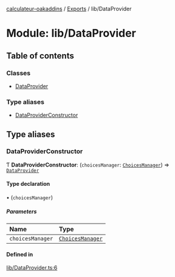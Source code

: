 [calculateur-oakaddins](../README.md) / [Exports](../modules.md) / lib/DataProvider

# Module: lib/DataProvider

## Table of contents

### Classes

- [DataProvider](../classes/lib_dataprovider.dataprovider.md)

### Type aliases

- [DataProviderConstructor](lib_dataprovider.md#dataproviderconstructor)

## Type aliases

### DataProviderConstructor

Ƭ **DataProviderConstructor**: (`choicesManager`: [`ChoicesManager`](../classes/lib_choicesmanagement_choicesmanager.choicesmanager.md)) => [`DataProvider`](../classes/lib_dataprovider.dataprovider.md)

#### Type declaration

• (`choicesManager`)

##### Parameters

| Name | Type |
| :------ | :------ |
| `choicesManager` | [`ChoicesManager`](../classes/lib_choicesmanagement_choicesmanager.choicesmanager.md) |

#### Defined in

[lib/DataProvider.ts:6](https://github.com/P0ulpy/Configurateur-OakAddins/blob/6c35e95/src/lib/DataProvider.ts#L6)
